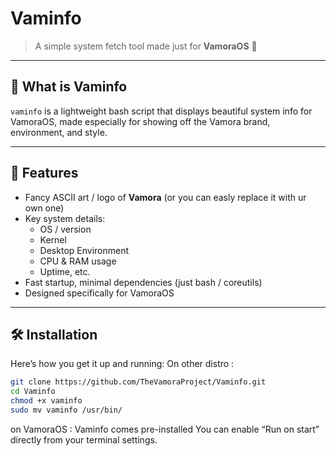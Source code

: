 # Vaminfo

> A simple system fetch tool made just for **VamoraOS** 💙

---

## 🧐 What is Vaminfo

`vaminfo` is a lightweight bash script that displays beautiful system info for VamoraOS, made especially for showing off the Vamora brand, environment, and style.

---

## 🎯 Features

- Fancy ASCII art / logo of **Vamora** (or you can easly replace it with ur own one)  
- Key system details:
  - OS / version
  - Kernel
  - Desktop Environment
  - CPU & RAM usage
  - Uptime, etc.
- Fast startup, minimal dependencies (just bash / coreutils)
- Designed specifically for VamoraOS

---

## 🛠 Installation

Here’s how you get it up and running:
On other distro :
```bash
git clone https://github.com/TheVamoraProject/Vaminfo.git
cd Vaminfo
chmod +x vaminfo
sudo mv vaminfo /usr/bin/
```
on VamoraOS :
Vaminfo comes pre-installed 
You can enable “Run on start” directly from your terminal settings.
